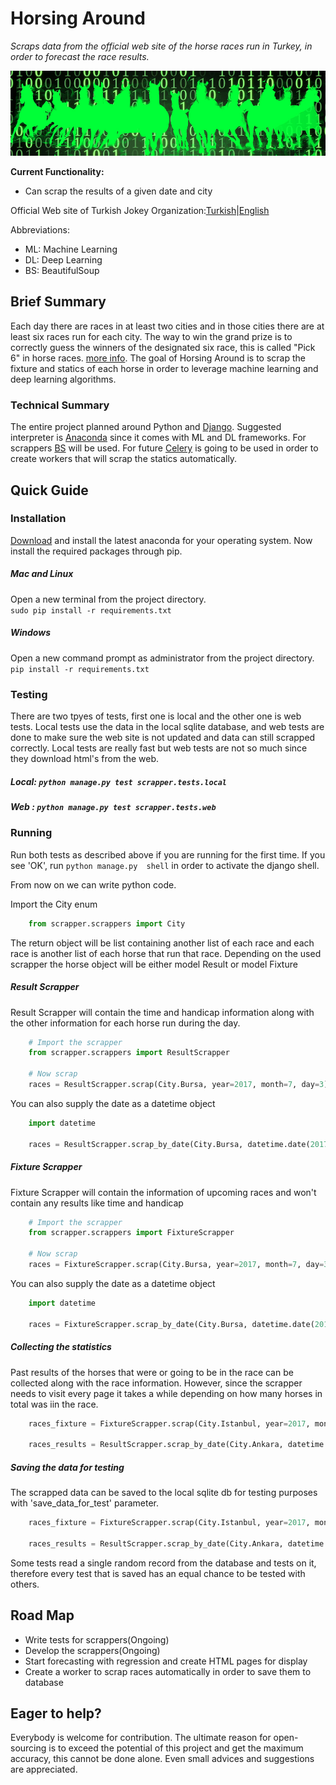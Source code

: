 # Horsing Around
*Scraps data from the official web site of the horse races run in Turkey, in order to forecast the race results.*

![alt text][banner]

**Current Functionality:**
* Can scrap the results of a given date and city

Official Web site of Turkish Jokey Organization:[Turkish](http://www.tjk.org/)|[English](http://www.tjk.org/EN/YarisSever/YarisSever/Index)

Abbreviations:
* ML: Machine Learning
* DL: Deep Learning
* BS: BeautifulSoup

## Brief Summary
Each day there are races in at least two cities and in those cities there are at least six races run for each city. 
The way to win the grand prize is to correctly guess the winners of the designated six race, this is called "Pick 6" in horse races. [more info](https://en.wikipedia.org/wiki/Pick_6_(horse_racing)). The goal of Horsing Around is to scrap the fixture and statics of each horse in order to leverage machine learning and deep learning algorithms. 

### Technical Summary
The entire project planned around Python and [Django](https://www.djangoproject.com). Suggested interpreter is [Anaconda](https://www.anaconda.com) since it comes with ML and DL frameworks. For scrappers [BS](https://www.crummy.com/software/BeautifulSoup/bs4/doc/) will be used. For future [Celery](http://www.celeryproject.org/) is going to be used in order to create workers that will scrap the statics automatically.

## Quick Guide

### Installation
[Download](https://www.anaconda.com/download/#download) and install the latest anaconda for your operating system. Now install the required packages through pip.
##### Mac and Linux
Open a new terminal from the project directory.  
`sudo pip install -r requirements.txt`

##### Windows
Open a new command prompt as administrator from the project directory.  
`pip install -r requirements.txt`

### Testing
There are two tpyes of tests, first one is local and the other one is web tests. Local tests use the data in the local sqlite database, and web tests are done to make sure the web site is not updated and data can still scrapped correctly. Local tests are really fast but web tests are not so much since they download html's from the web.

##### Local: `python manage.py test scrapper.tests.local` 
##### Web  : `python manage.py test scrapper.tests.web` 


### Running
Run both tests as described above if you are running for the first time. If you see 'OK', run `python manage.py 
shell` in order to activate the django shell. 

From now on we can write python code.

Import the City enum
```python
    from scrapper.scrappers import City
```

The return object will be list containing another list of each race and each race is another list of each horse that 
run that race. Depending on the used scrapper the horse object will be either model Result or model Fixture

##### Result Scrapper
Result Scrapper will contain the time and handicap information along with the other information for each horse run 
during the day.
```python
    # Import the scrapper
    from scrapper.scrappers import ResultScrapper
    
    # Now scrap
    races = ResultScrapper.scrap(City.Bursa, year=2017, month=7, day=3)
```
You can also supply the date as a datetime object
```python
    import datetime
    
    races = ResultScrapper.scrap_by_date(City.Bursa, datetime.date(2017, 7, 3)) 
```

##### Fixture Scrapper
Fixture Scrapper will contain the information of upcoming races and won't contain any results like time and handicap
```python
    # Import the scrapper
    from scrapper.scrappers import FixtureScrapper
    
    # Now scrap
    races = FixtureScrapper.scrap(City.Bursa, year=2017, month=7, day=3)
```
You can also supply the date as a datetime object
```python
    import datetime
    
    races = FixtureScrapper.scrap_by_date(City.Bursa, datetime.date(2017, 7, 3)) 
```
##### Collecting the statistics
Past results of the horses that were or going to be in the race can be collected along with the race information. 
However,
 since the scrapper needs to visit every page it takes a while depending on how many horses in total was iin the race.
```python
    races_fixture = FixtureScrapper.scrap(City.Istanbul, year=2017, month=10, day=8, get_past_statistics=True)

    races_results = ResultScrapper.scrap_by_date(City.Ankara, datetime.date(2017, 10, 7), get_past_statistics=True)
```

##### Saving the data for testing
The scrapped data can be saved to the local sqlite db for testing purposes with 'save_data_for_test' parameter.
```python
    races_fixture = FixtureScrapper.scrap(City.Istanbul, year=2017, month=10, day=8, save_data_for_test=True)

    races_results = ResultScrapper.scrap_by_date(City.Ankara, datetime.date(2017, 10, 7), save_data_for_test=True) 
```

Some tests read a single random record from the database and tests on it, therefore every test that is saved has an 
equal chance to be tested with others. 

## Road Map
* Write tests for scrappers(Ongoing)
* Develop the scrappers(Ongoing)
* Start forecasting with regression and create HTML pages for display
* Create a worker to scrap races automatically in order to save them to database 


## Eager to help?
Everybody is welcome for contribution. The ultimate reason for open-sourcing is to exceed the potential of this 
project and get the maximum accuracy, this cannot be done alone. Even small advices and suggestions are appreciated.


[banner]: github/banner.jpg "Horsing Around Banner"

